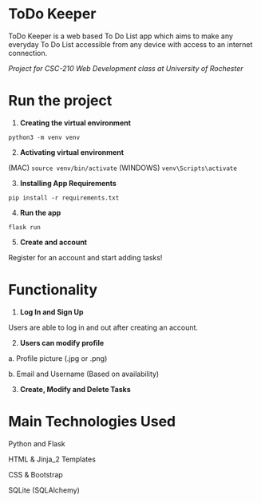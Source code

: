 # ToDo Keeper

ToDo Keeper is a web based To Do List app which aims to make any everyday To Do List accessible from any device with access to an internet connection.

*Project for CSC-210 Web Development class at University of Rochester*

# Run the project

1. **Creating the virtual environment**

`python3 -m venv venv`

2. **Activating virtual environment**

(MAC) `source venv/bin/activate`
(WINDOWS) `venv\Scripts\activate`

3. **Installing App Requirements**

`pip install -r requirements.txt`

4. **Run the app**

`flask run`

5. **Create and account**

Register for an account and start adding tasks!


# Functionality
1. **Log In and Sign Up**

Users are able to log in and out after creating an account.

2. **Users can modify profile**

  a. Profile picture (.jpg or .png)

  b. Email and Username (Based on availability)

3. **Create, Modify and Delete Tasks**


# Main Technologies Used

Python and Flask

HTML & Jinja_2 Templates

CSS & Bootstrap

SQLite (SQLAlchemy)
